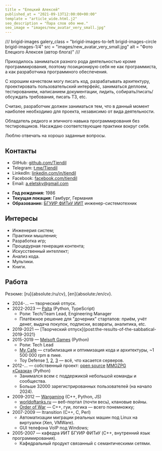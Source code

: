 ```yaml
---
title = "Елецкий Алексей"
published_at = "2021-09-13T12:00:00+00:00"
template = "article_wide.html.j2"
seo_description = "Пара слов обо мне."
seo_image = "images/new_avatar_very_small.jpg"
---
```


<div class="brigid-article-columns" markdown="1">
<div class="brigid-article-column" markdown="1">

/// brigid-images
galery_class = "brigid-images-to-left brigid-images-circle brigid-images-1/4"
src = "images/new_avatar_very_small.jpg"
alt = "Фото Елецкого Алексея (автор блога)"
///

Приходилось заниматься разного рода деятельностью кроме программирования, поэтому позиционирую себя не как программиста, а как разработчика программного обеспечения.

С хорошим качеством могу писать код, разрабатывать архитектуру, проектировать пользовательский интерфейс, заниматься деплоем, тестированием, написанием документации, лидить, собирать/писать/обсуждать требования, писать ТЗ, etc.

Считаю, разработчик должен заниматься тем, что в данный момент наиболее необходимо для проекта, независимо от вида деятельности.

Обладатель редкого и эпичного навыка программирования без тестировщиков. Насаждаю соответствующие практики вокруг себя.

Люблю отвечать на хорошо заданные вопросы.

## Контакты

- GitHub: [github.com/Tiendil](https://github.com/Tiendil)
- Telegram: [t.me/Tiendil](https://t.me/Tiendil)
- LinkedIn: [linkedin.com/in/tiendil](https://linkedin.com/in/tiendil)
- Facebook: [facebook.com/tiendil](https://www.facebook.com/tiendil)
- Email: a.eletsky@gmail.com

</div>

<div class="brigid-article-column" markdown="1">

- **Год рождения:** 1986
- **Текущая локация:** Гамбург, Германия
- **Образование:** [БГУИР ФИТиУ ИИТ](http://www.bsuir.by/online/showpage.jsp?PageID=85166&resID=100229&lang=ru&menuItemID=102732) инженер-системотехник

## Интересы

- Инженерия систем;
- Практики мышления;
- Разработка игр;
- Процедурная генерация контента;
- Искусственный интеллект;
- Анализ кода.
- Мультики.
- Книги.

## Работа

Резюме: [ru]{absolute:/ru/cv}, [en]{absolute:/en/cv}.

- 2024-… — творческий отпуск.
- 2022-2023 — [Palta](https://palta.com/) (Python, TypeScript)
    - Роли: Tech/Team Lead, Engineering Manager
    - Платёжное решение для "дочерних" стартапов: приём, учёт денег, выдача покупок, подписки, возвраты, аналитика, etc.
- 2019-2021 — [Творческий отпуск]{post:the-results-of-the-sabbatical-2019-2021}
- 2015-2019 — [Melsoft Games](http://www.melesta-games.com/) (Python)
    - Роли: Tech Lead
    - [My Cafe](https://play.google.com/store/apps/details?id=com.melesta.coffeeshop) — стабилизация и оптимизация кода и архитектуры, ~1 500 000 rpm в пике.
    - Toy Defense [1](https://play.google.com/store/apps/details?id=com.melesta.toydefense&hl=en), [2](https://play.google.com/store/apps/details?id=com.melesta.toydefense2), [3](https://play.google.com/store/apps/details?id=com.melesta.toydefense3) — всё, что касается серверов.
- 2012-… — собственный проект: [open source](https://github.com/the-tale/the-tale) [MMOZPG «Сказка»](http://the-tale.org/) (Python)
    - Занимался всем с поддержикой небольшой команды и сообщества.
    - Больше 32000 зарегистрированных пользователей (на начало 2024).
- 2009-2012 — [Wargaming](https://eu.wargaming.net/en) (C++, Python, JS)
    - [worldoftanks.ru](http://worldoftanks.ru/) — веб-портал (почти весь), клановые войны.
    - [Order of War](http://ru.wikipedia.org/wiki/Order_of_War) — С++, гуи, логика — всего понемножку;
- 2007-2009 — Itransition (C++, C, Perl)
    - Автоматизации миграции реальных машин под Linux на виртуалки (Xen, VMWare).
    - GUI телефона VoIP под Windows;
- 2005-2007 — кафедра ИИТ БГУИР ФИТиУ (C++, внутренний язык программирования).
    - Кафедральный продукт связанный с семантическими сетями.

</div>

</div>
